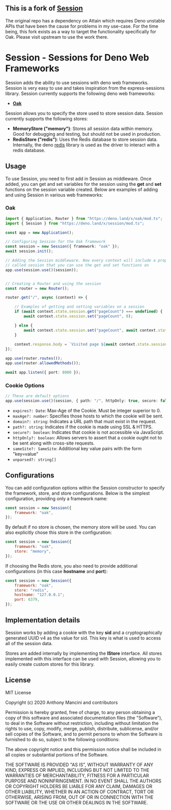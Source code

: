 ## This is a fork of [Session](https://github.com/denjucks/session)
The original repo has a dependency on Attain which requires Deno unstable APIs that have been the cause for problems in my use-case. For the time being, this fork exists as a way to target the functionality specifically for Oak. Please visit upstream to use the work there.

# Session - Sessions for Deno Web Frameworks

Session adds the ability to use sessions with deno web frameworks. Session is very easy to use and takes inspiration from the express-sessions library. Session currently supports the following deno web frameworks:

* [**Oak**](https://deno.land/x/oak)

Session allows you to specify the store used to store session data. Session currently supports the following stores:

* **MemoryStore ("memory")**: Stores all session data within memory. Good for debugging and testing, but should not be used in production.
* **RedisStore ("redis")**: Uses the Redis database to store session data. Internally, the deno [redis](https://deno.land/x/redis) library is used as the driver to interact with a redis database.


## Usage

To use Session, you need to first add in Session as middleware. Once added, you can get and set variables for the session using the **get** and **set** functions on the session variable created. Below are examples of adding and using Session in various web frameworks:


### Oak

```ts
import { Application, Router } from "https://deno.land/x/oak/mod.ts";
import { Session } from "https://deno.land/x/session/mod.ts";

const app = new Application();

// Configuring Session for the Oak framework
const session = new Session({ framework: "oak" });
await session.init();

// Adding the Session middleware. Now every context will include a property
// called session that you can use the get and set functions on
app.use(session.use()(session));


// Creating a Router and using the session
const router = new Router();

router.get("/", async (context) => {

    // Examples of getting and setting variables on a session
    if (await context.state.session.get("pageCount") === undefined) {
        await context.state.session.set("pageCount", 0);

    } else {
        await context.state.session.set("pageCount", await context.state.session.get("pageCount") + 1);
    }
    
    context.response.body = `Visited page ${await context.state.session.get("pageCount")} times`;
});

app.use(router.routes());
app.use(router.allowedMethods());

await app.listen({ port: 8000 });
```

### Cookie Options
```ts
// These are default options
app.use(session.use()(session, { path: "/", httpOnly: true, secure: false }))
```
- `expires?: Date`: Max-Age of the Cookie. Must be integer superior to 0.
- `maxAge?: number`: Specifies those hosts to which the cookie will be sent.
- `domain?: string`: Indicates a URL path that must exist in the request.
- `path?: string`: Indicates if the cookie is made using SSL & HTTPS.
- `secure?: boolean`: Indicates that cookie is not accessible via JavaScript.
- `httpOnly?: boolean`: Allows servers to assert that a cookie ought not to be sent along with cross-site requests.
- `sameSite?: SameSite`: Additional key value pairs with the form "key=value"
- `unparsed?: string[]`


## Configurations

You can add configuration options within the Session constructor to specify the framework, store, and store configurations. Below is the simplest configuration, providing only a framework name:

```javascript
const session = new Session({
    framework: "oak",
});
```

By default if no store is chosen, the memory store will be used. You can also explicitly chose this store in the configuration:

```javascript
const session = new Session({
    framework: "oak",
    store: "memory",
});
```

If choosing the Redis store, you also need to provide additional configurations (in this case **hostname** and **port**):

```javascript
const session = new Session({
    framework: "oak",
    store: "redis",
    hostname: "127.0.0.1";
    port: 6379,
});
```


## Implementation details

Session works by adding a cookie with the key **sid** and a cryptographically generated UUID v4 as the value for sid. This key is what is used to access all of the session data.

Stores are added internally by implementing the **IStore** interface. All stores implemented with this interface can be used with Session, allowing you to easily create custom stores for this library.


## License

MIT License

Copyright (c) 2020 Anthony Mancini and contributors

Permission is hereby granted, free of charge, to any person obtaining a copy
of this software and associated documentation files (the "Software"), to deal
in the Software without restriction, including without limitation the rights
to use, copy, modify, merge, publish, distribute, sublicense, and/or sell
copies of the Software, and to permit persons to whom the Software is
furnished to do so, subject to the following conditions:

The above copyright notice and this permission notice shall be included in all
copies or substantial portions of the Software.

THE SOFTWARE IS PROVIDED "AS IS", WITHOUT WARRANTY OF ANY KIND, EXPRESS OR
IMPLIED, INCLUDING BUT NOT LIMITED TO THE WARRANTIES OF MERCHANTABILITY,
FITNESS FOR A PARTICULAR PURPOSE AND NONINFRINGEMENT. IN NO EVENT SHALL THE
AUTHORS OR COPYRIGHT HOLDERS BE LIABLE FOR ANY CLAIM, DAMAGES OR OTHER
LIABILITY, WHETHER IN AN ACTION OF CONTRACT, TORT OR OTHERWISE, ARISING FROM,
OUT OF OR IN CONNECTION WITH THE SOFTWARE OR THE USE OR OTHER DEALINGS IN THE
SOFTWARE.
